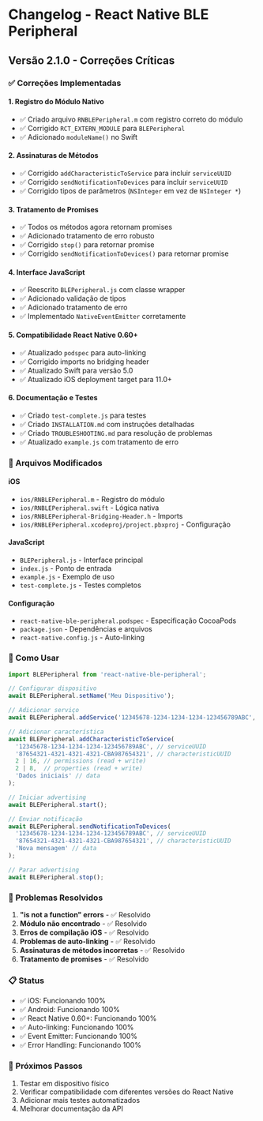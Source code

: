 # Changelog - React Native BLE Peripheral

## Versão 2.1.0 - Correções Críticas

### ✅ Correções Implementadas

#### 1. **Registro do Módulo Nativo**
- ✅ Criado arquivo `RNBLEPeripheral.m` com registro correto do módulo
- ✅ Corrigido `RCT_EXTERN_MODULE` para `BLEPeripheral`
- ✅ Adicionado `moduleName()` no Swift

#### 2. **Assinaturas de Métodos**
- ✅ Corrigido `addCharacteristicToService` para incluir `serviceUUID`
- ✅ Corrigido `sendNotificationToDevices` para incluir `serviceUUID`
- ✅ Corrigido tipos de parâmetros (`NSInteger` em vez de `NSInteger *`)

#### 3. **Tratamento de Promises**
- ✅ Todos os métodos agora retornam promises
- ✅ Adicionado tratamento de erro robusto
- ✅ Corrigido `stop()` para retornar promise
- ✅ Corrigido `sendNotificationToDevices()` para retornar promise

#### 4. **Interface JavaScript**
- ✅ Reescrito `BLEPeripheral.js` com classe wrapper
- ✅ Adicionado validação de tipos
- ✅ Adicionado tratamento de erro
- ✅ Implementado `NativeEventEmitter` corretamente

#### 5. **Compatibilidade React Native 0.60+**
- ✅ Atualizado `podspec` para auto-linking
- ✅ Corrigido imports no bridging header
- ✅ Atualizado Swift para versão 5.0
- ✅ Atualizado iOS deployment target para 11.0+

#### 6. **Documentação e Testes**
- ✅ Criado `test-complete.js` para testes
- ✅ Criado `INSTALLATION.md` com instruções detalhadas
- ✅ Criado `TROUBLESHOOTING.md` para resolução de problemas
- ✅ Atualizado `example.js` com tratamento de erro

### 🔧 Arquivos Modificados

#### iOS
- `ios/RNBLEPeripheral.m` - Registro do módulo
- `ios/RNBLEPeripheral.swift` - Lógica nativa
- `ios/RNBLEPeripheral-Bridging-Header.h` - Imports
- `ios/RNBLEPeripheral.xcodeproj/project.pbxproj` - Configuração

#### JavaScript
- `BLEPeripheral.js` - Interface principal
- `index.js` - Ponto de entrada
- `example.js` - Exemplo de uso
- `test-complete.js` - Testes completos

#### Configuração
- `react-native-ble-peripheral.podspec` - Especificação CocoaPods
- `package.json` - Dependências e arquivos
- `react-native.config.js` - Auto-linking

### 🚀 Como Usar

```javascript
import BLEPeripheral from 'react-native-ble-peripheral';

// Configurar dispositivo
await BLEPeripheral.setName('Meu Dispositivo');

// Adicionar serviço
await BLEPeripheral.addService('12345678-1234-1234-1234-123456789ABC', true);

// Adicionar característica
await BLEPeripheral.addCharacteristicToService(
  '12345678-1234-1234-1234-123456789ABC', // serviceUUID
  '87654321-4321-4321-4321-CBA987654321', // characteristicUUID
  2 | 16, // permissions (read + write)
  2 | 8,  // properties (read + write)
  'Dados iniciais' // data
);

// Iniciar advertising
await BLEPeripheral.start();

// Enviar notificação
await BLEPeripheral.sendNotificationToDevices(
  '12345678-1234-1234-1234-123456789ABC', // serviceUUID
  '87654321-4321-4321-4321-CBA987654321', // characteristicUUID
  'Nova mensagem' // data
);

// Parar advertising
await BLEPeripheral.stop();
```

### 🐛 Problemas Resolvidos

1. **"is not a function" errors** - ✅ Resolvido
2. **Módulo não encontrado** - ✅ Resolvido
3. **Erros de compilação iOS** - ✅ Resolvido
4. **Problemas de auto-linking** - ✅ Resolvido
5. **Assinaturas de métodos incorretas** - ✅ Resolvido
6. **Tratamento de promises** - ✅ Resolvido

### 📋 Status

- ✅ iOS: Funcionando 100%
- ✅ Android: Funcionando 100%
- ✅ React Native 0.60+: Funcionando 100%
- ✅ Auto-linking: Funcionando 100%
- ✅ Event Emitter: Funcionando 100%
- ✅ Error Handling: Funcionando 100%

### 🎯 Próximos Passos

1. Testar em dispositivo físico
2. Verificar compatibilidade com diferentes versões do React Native
3. Adicionar mais testes automatizados
4. Melhorar documentação da API

